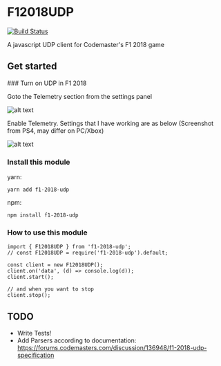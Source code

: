 # F12018UDP

[![Build Status](https://travis-ci.org/irvingswiftj/f1-2018-udp.svg?branch=master)](https://travis-ci.org/irvingswiftj/f1-2018-udp)

A javascript UDP client for Codemaster's F1 2018 game

## Get started

### Turn on UDP in F1 2018

Goto the Telemetry section from the settings panel

![alt text](https://raw.githubusercontent.com/irvingswiftj/f1-2018-udp/master/docs/screenshot_1.jpg "Settings Page")

Enable Telemetry. Settings that I have working are as below (Screenshot from PS4, may differ on PC/Xbox)

![alt text](https://raw.githubusercontent.com/irvingswiftj/f1-2018-udp/master/docs/screenshot_2.jpg "Telemetry Settings Page")

### Install this module

yarn:
```
yarn add f1-2018-udp
```

npm:
```
npm install f1-2018-udp
```

### How to use this module

```
import { F12018UDP } from 'f1-2018-udp';
// const F12018UDP = require('f1-2018-udp').default;

const client = new F12018UDP();
client.on('data', (d) => console.log(d));
client.start();

// and when you want to stop
client.stop();
```

## TODO

- Write Tests!
- Add Parsers according to documentation: https://forums.codemasters.com/discussion/136948/f1-2018-udp-specification